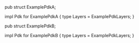 pub struct ExamplePdkA;

impl Pdk for ExamplePdkA {
    type Layers = ExamplePdkLayers;
}

pub struct ExamplePdkB;

impl Pdk for ExamplePdkB {
    type Layers = ExamplePdkLayers;
}

